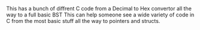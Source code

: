 This has a bunch of diffrent C code from a Decimal to Hex convertor all the way to a full basic BST This can help someone see a wide variety of code in C from the most basic stuff all the way to pointers and structs.
